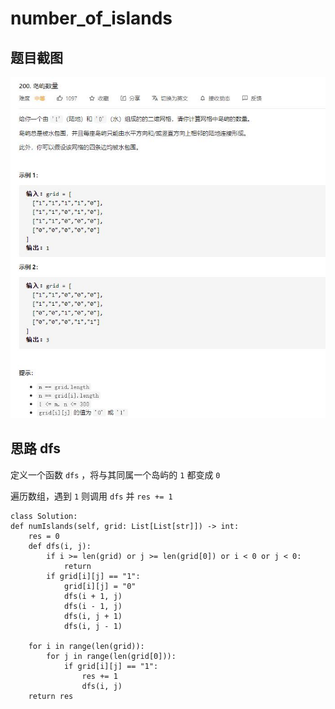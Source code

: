 # number_of_islands

## 题目截图
 ![](number_of_islands.jpg)

## 思路 dfs

定义一个函数 `dfs` ，将与其同属一个岛屿的 `1` 都变成 `0`

遍历数组，遇到 `1` 则调用 `dfs` 并 `res += 1`
  

    class Solution:
    def numIslands(self, grid: List[List[str]]) -> int:
        res = 0
        def dfs(i, j):
            if i >= len(grid) or j >= len(grid[0]) or i < 0 or j < 0:
                return
            if grid[i][j] == "1":
                grid[i][j] = "0"
                dfs(i + 1, j)
                dfs(i - 1, j)
                dfs(i, j + 1)
                dfs(i, j - 1)
                
        for i in range(len(grid)):
            for j in range(len(grid[0])):
                if grid[i][j] == "1":
                    res += 1
                    dfs(i, j)
        return res
